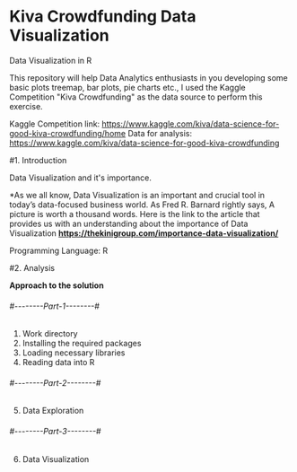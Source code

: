 # Kiva Crowdfunding Data Visualization
Data Visualization in R

This repository will help Data Analytics enthusiasts in you developing some basic plots treemap, bar plots, pie charts etc., I used the Kaggle Competition "Kiva Crowdfunding" as the data source to perform this exercise.

Kaggle Competition link: https://www.kaggle.com/kiva/data-science-for-good-kiva-crowdfunding/home
Data for analysis: https://www.kaggle.com/kiva/data-science-for-good-kiva-crowdfunding

#1. Introduction

Data Visualization and it's importance.

*As we all know, Data Visualization is an important and crucial tool in today’s data-focused business world. As Fred R. Barnard rightly says, A picture is worth a thousand words. Here is the link to the article that provides us with an understanding about the importance of Data Visualization **https://thekinigroup.com/importance-data-visualization/**

Programming Language: R 

#2. Analysis

**Approach to the solution**

###### #--------Part-1--------#
 1. Work directory
 2. Installing the required packages
 3. Loading necessary libraries
 4. Reading data into R


###### #--------Part-2--------#
 5. Data Exploration
 
 ###### #--------Part-3--------#
 6. Data Visualization
